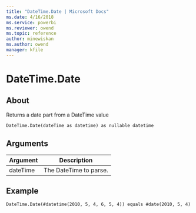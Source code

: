 ```yaml
---
title: "DateTime.Date | Microsoft Docs"
ms.date: 4/16/2018
ms.service: powerbi
ms.reviewer: owend
ms.topic: reference
author: minewiskan
ms.author: owend
manager: kfile
---
```

# DateTime.Date

  
## About  
Returns a date part from a DateTime value  
  
```  
DateTime.Date(dateTime as datetime) as nullable datetime  
```  
  
## Arguments  
  
|Argument|Description|  
|------------|---------------|  
|dateTime|The DateTime to parse.|  
  
## Example  
  
```  
DateTime.Date(#datetime(2010, 5, 4, 6, 5, 4)) equals #date(2010, 5, 4)  
```  
